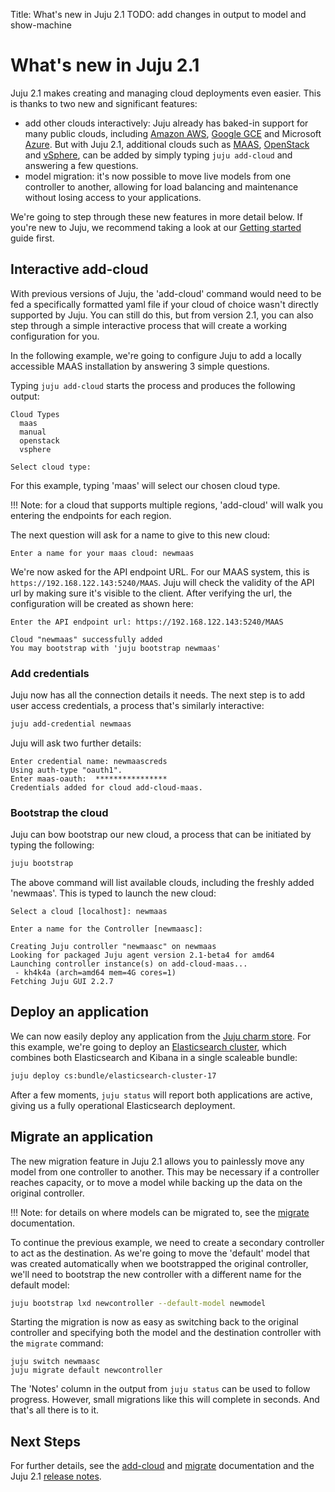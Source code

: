 Title: What's new in Juju 2.1
TODO: add changes in output to model and show-machine


# What's new in Juju 2.1

Juju 2.1 makes creating and managing cloud deployments even easier. This is
thanks to two new and significant features:

- add other clouds interactively: Juju already has baked-in support for many
  public clouds, including [Amazon AWS][aws], [Google GCE][gce] and Microsoft
  [Azure][azure]. But with Juju 2.1, additional clouds such as [MAAS][maas],
  [OpenStack][openstack] and [vSphere][vsphere], can be added by simply typing
  `juju add-cloud` and answering a few questions.
- model migration: it's now possible to move live models from one controller to
  another, allowing for load balancing and maintenance without losing access to
  your applications. 

We're going to step through these new features in more detail below. If you're
new to Juju, we recommend taking a look at our [Getting started][first] guide
first.

## Interactive add-cloud

With previous versions of Juju, the 'add-cloud' command would need to be fed a
specifically formatted yaml file if your cloud of choice wasn't directly
supported by Juju. You can still do this, but from version 2.1, you can also
step through a simple interactive process that will create a working
configuration for you. 

In the following example, we're going to configure Juju to add a locally
accessible MAAS installation by answering 3 simple questions.

Typing `juju add-cloud` starts the process and produces the following output:

```no-highlight
Cloud Types
  maas
  manual
  openstack
  vsphere

Select cloud type:
```

For this example, typing 'maas' will select our chosen cloud type. 

!!! Note: for a cloud that supports multiple regions, 'add-cloud' will walk you
entering the endpoints for each region.

The next question will ask for a name to give to this new cloud:

```no-highlight
Enter a name for your maas cloud: newmaas
```

We're now asked for the API endpoint URL. For our MAAS system, this is
`https://192.168.122.143:5240/MAAS`. Juju will check the validity of the API
url by making sure it's visible to the client. After verifying the url, the
configuration will be created as shown here:

```no-hightlight
Enter the API endpoint url: https://192.168.122.143:5240/MAAS

Cloud "newmaas" successfully added
You may bootstrap with 'juju bootstrap newmaas'
```

### Add credentials

Juju now has all the connection details it needs. The next step
is to add user access credentials, a process that's similarly interactive:

```bash
juju add-credential newmaas
```

Juju will ask two further details:

```no-highlight
Enter credential name: newmaascreds
Using auth-type "oauth1".
Enter maas-oauth:  ****************
Credentials added for cloud add-cloud-maas.
```

### Bootstrap the cloud

Juju can bow bootstrap our new cloud, a process that can
be initiated by typing the following:

```bash
juju bootstrap
```

The above command will list available clouds, including the freshly added
'newmaas'. This is typed to launch the new cloud:

```no-highlight
Select a cloud [localhost]: newmaas

Enter a name for the Controller [newmaasc]: 

Creating Juju controller "newmaasc" on newmaas
Looking for packaged Juju agent version 2.1-beta4 for amd64
Launching controller instance(s) on add-cloud-maas...
 - kh4k4a (arch=amd64 mem=4G cores=1)  
Fetching Juju GUI 2.2.7
```
## Deploy an application

We can now easily deploy any application from the [Juju charm
store][charmstore]. For this example, we're going to deploy an [Elasticsearch
cluster][esstore], which combines both Elasticsearch and Kibana in a single
scaleable bundle:

```bash
juju deploy cs:bundle/elasticsearch-cluster-17
```

After a few moments, `juju status` will report both applications are active,
giving us a fully operational Elasticsearch deployment. 

## Migrate an application

The new migration feature in Juju 2.1 allows you to painlessly move any model
from one controller to another. This may be necessary if a controller reaches
capacity, or to move a model while backing up the data on the original
controller.

!!! Note: for details on where models can be migrated to, see the [migrate][migrate]
documentation.

To continue the previous example, we need to create a secondary controller to
act as the destination.  As we're going to move the 'default' model that was
created automatically when we bootstrapped the original controller, we'll need
to bootstrap the new controller with a different name for the default model:

```bash
juju bootstrap lxd newcontroller --default-model newmodel
```

Starting the migration is now as easy as switching back to the original
controller and specifying both the model and the destination controller with
the `migrate` command:

```
juju switch newmaasc
juju migrate default newcontroller
```

The 'Notes' column in the output from `juju status` can be used to follow
progress. However, small migrations like this will complete in seconds. And
that's all there is to it. 

## Next Steps

For further details, see the [add-cloud][addcloud] and [migrate][migrate]
documentation and the Juju 2.1 [release notes][rnotes].

[first]: ./getting-started.html
[aws]: ./help-aws.html
[gce]: ./help-google.html
[azure]: ./help-azure.html
[maas]: ./clouds-maas.html
[openstack]: ./help-openstack.html
[vsphere]: ./help-vmware.html
[charmstore]: https://jujucharms.com/store
[esstore]: https://jujucharms.com/elasticsearch-cluster
[addcloud]: ./commands.html#add-cloud
[migrate]: ./models-migrate.html
[rnotes]: ./reference-release-notes.html#juju_2.1.0
